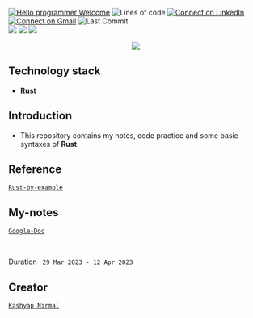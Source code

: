 [![Hello programmer Welcome](https://img.shields.io/badge/Hello,Programmer!-Welcome-orange.svg?style=flat&logo=github)](https://github.com/kr-kashyap/)
![Lines of code](https://img.shields.io/tokei/lines/github/kr-kashyap/rust-Practice?style=plastic)
[![Connect on LinkedIn](https://img.shields.io/badge/--linkedin?label=LinkedIn&logo=LinkedIn&style=social)](https://www.linkedin.com/in/kashyap-nirmal/) 
[![Connect on Gmail](https://img.shields.io/badge/--Gmail?label=Gmail&logo=Gmail&style=social)](mailto:kashyap.n@knackroot.com)
![Last Commit](https://img.shields.io/github/last-commit/kr-kashyap/Rust-Practice?style=plastic)
<br>
<img src="https://forthebadge.com/images/badges/for-you.svg" />
<img src="https://forthebadge.com/images/badges/built-with-love.svg" />
<img src="http://ForTheBadge.com/images/badges/made-with-rust.svg" />

<p align="center">
<img src="https://capsule-render.vercel.app/api?type=rect&color=gradient&height=100&section=header&text=👉%20Rust%20Practice%20👈&fontSize=50&fontAlignY=70" /> 
</p>

## Technology stack
- **Rust**

## Introduction

- This repository contains my notes, code practice and some basic syntaxes of **Rust**. 

## Reference
[`Rust-by-example`](https://doc.rust-lang.org/rust-by-example/index.html/)

## My-notes
[`Google-Doc`](https://docs.google.com/document/d/1arfvgVVUXnV71ZPY3cW1WSNtsgc1Yza6GiWQwpr6Jqk/edit?usp=sharing/)

<br>

Duration ` 29 Mar 2023 - 12 Apr 2023`

## Creator 
[`Kashyap Nirmal`](https://github.com/kr-kashyap/)
